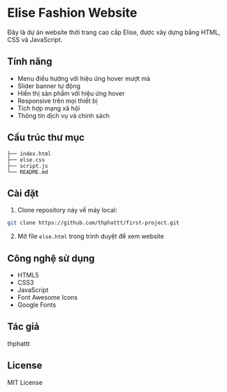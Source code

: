 # Elise Fashion Website

Đây là dự án website thời trang cao cấp Elise, được xây dựng bằng HTML, CSS và JavaScript.

## Tính năng

- Menu điều hướng với hiệu ứng hover mượt mà
- Slider banner tự động
- Hiển thị sản phẩm với hiệu ứng hover
- Responsive trên mọi thiết bị
- Tích hợp mạng xã hội
- Thông tin dịch vụ và chính sách

## Cấu trúc thư mục

```
├── index.html
├── else.css
├── script.js
└── README.md
```

## Cài đặt

1. Clone repository này về máy local:
```bash
git clone https://github.com/thphattt/first-project.git
```

2. Mở file `else.html` trong trình duyệt để xem website

## Công nghệ sử dụng

- HTML5
- CSS3
- JavaScript
- Font Awesome Icons
- Google Fonts

## Tác giả

thphattt

## License

MIT License 